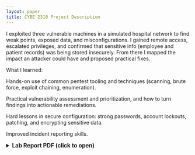 ```yaml
---
layout: paper
title: CYBE 2310 Project Description
---
```


I exploited three vulnerable machines in a simulated hospital network to find weak points, exposed data, and misconfigurations. I gained remote access, escalated privileges, and confirmed that sensitive info (employee and patient records) was being stored insecurely. From there I mapped the impact an attacker could have and proposed practical fixes.

What I learned:

Hands-on use of common pentest tooling and techniques (scanning, brute force, exploit chaining, enumeration).

Practical vulnerability assessment and prioritization, and how to turn findings into actionable remediations.

Hard lessons in secure configuration: strong passwords, account lockouts, patching, and encrypting sensitive data.

Improved incident reporting skills.

<details>
  <summary style="font-size:1.1em; font-weight:bold; cursor:pointer;">Lab Report PDF (click to open)</summary>

  <div id="pdf-wrapper" style="margin-top:1rem; width:100%; height:80vh; max-height:900px;"></div>

  <div style="margin-top:12px; font-size:0.95rem; color:#bfbfbf;">
    If your browser can't render the PDF here, 
    <a href="{{ '/assets/231Project/231.pdf' | relative_url }}" target="_blank" rel="noopener">download the PDF</a>.
  </div>
</details>

<!-- PDFObject JS -->
<script src="https://cdnjs.cloudflare.com/ajax/libs/pdfobject/2.2.8/pdfobject.min.js"></script>
<script>
  document.querySelector('details').addEventListener('toggle', function(e) {
    if (!this.open) return;

    PDFObject.embed(
      "{{ '/assets/231Project/231.pdf' | relative_url }}", 
      "#pdf-wrapper",
      { height: "100%", width: "100%", fallbackLink: "<p>This browser does not support PDFs. <a href='{{ '/assets/231Project/231.pdf' | relative_url }}'>Download PDF</a>.</p>" }
    );
  }, { once: true });
</script>

